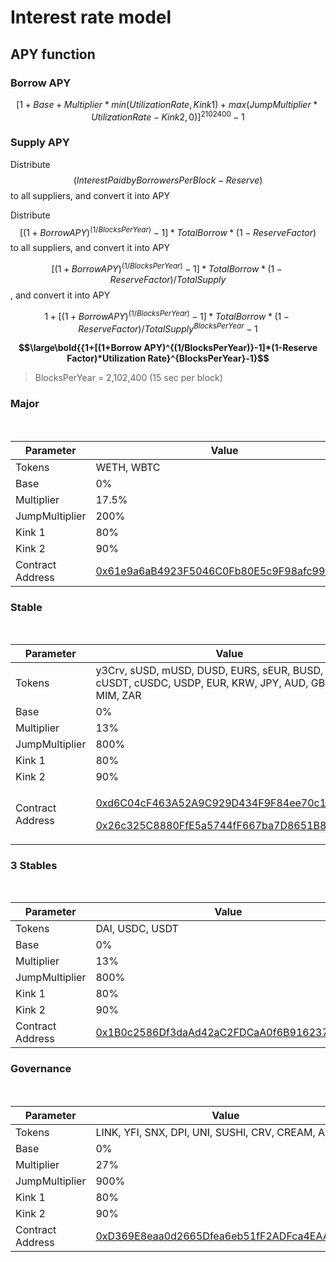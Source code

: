 # Interest rate model

## APY function

### Borrow APY

$$[1 + Base + Multiplier * min(UtilizationRate, Kink1) + max(JumpMultiplier * UtilizationRate - Kink2, 0)] ^{2102400} - 1$$

### Supply APY

Distribute $$(Interest Paid by Borrowers Per Block - Reserve)$$ to all suppliers, and convert it into APY

Distribute $$[(1 + Borrow APY) ^ {(1 / BlocksPerYear)} - 1] * Total Borrow * (1 - Reserve Factor)$$ to all suppliers, and convert it into APY

$${[(1 + Borrow APY) ^ {(1 / BlocksPerYear)} - 1] * Total Borrow * (1 - Reserve Factor) / Total Supply}$$, and convert it into APY

$${1 + [(1 + Borrow APY) ^ {(1 / BlocksPerYear)} - 1] * Total Borrow * (1 - Reserve Factor) / Total Supply} ^ {BlocksPerYear} - 1$$

**$$\large\bold{{1+[(1+Borrow APY)^{(1/BlocksPerYear)}-1]*(1-Reserve Factor)*Utilization Rate}^{BlocksPerYear}-1}$$**

> BlocksPerYear = 2,102,400 (15 sec per block)

### Major

&nbsp;

| Parameter        | Value                                                                                                                      |
| ---------------- | -------------------------------------------------------------------------------------------------------------------------- |
| Tokens           | WETH, WBTC                                                                                                                 |
| Base             | 0%                                                                                                                         |
| Multiplier       | 17.5%                                                                                                                      |
| JumpMultiplier   | 200%                                                                                                                       |
| Kink 1           | 80%                                                                                                                        |
| Kink 2           | 90%                                                                                                                        |
| Contract Address | [0x61e9a6aB4923F5046C0Fb80E5c9F98afc9995fad](https://etherscan.io/address/0x61e9a6ab4923f5046c0fb80e5c9f98afc9995fad#code) |

### Stable

&nbsp;

| Parameter        | Value                                                                                                                                                                                                                                                                               |
| ---------------- | ----------------------------------------------------------------------------------------------------------------------------------------------------------------------------------------------------------------------------------------------------------------------------------- |
| Tokens           | y3Crv, sUSD, mUSD, DUSD, EURS, sEUR, BUSD, cDAI, cUSDT, cUSDC, USDP, EUR, KRW, JPY, AUD, GBP, CHF, MIM, ZAR                                                                                                                                                                         |
| Base             | 0%                                                                                                                                                                                                                                                                                  |
| Multiplier       | 13%                                                                                                                                                                                                                                                                                 |
| JumpMultiplier   | 800%                                                                                                                                                                                                                                                                                |
| Kink 1           | 80%                                                                                                                                                                                                                                                                                 |
| Kink 2           | 90%                                                                                                                                                                                                                                                                                 |
| Contract Address | <p><a href="https://etherscan.io/address/0xd6C04cF463A52A9C929D434F9F84ee70c1c0Ac6F#code">0xd6C04cF463A52A9C929D434F9F84ee70c1c0Ac6F</a></p><p><a href="https://etherscan.io/address/0x26c325C8880FfE5a5744fF667ba7D8651B868710">0x26c325C8880FfE5a5744fF667ba7D8651B868710</a></p> |

### 3 Stables

&nbsp;

| Parameter        | Value                                                                                                                 |
| ---------------- | --------------------------------------------------------------------------------------------------------------------- |
| Tokens           | DAI, USDC, USDT                                                                                                       |
| Base             | 0%                                                                                                                    |
| Multiplier       | 13%                                                                                                                   |
| JumpMultiplier   | 800%                                                                                                                  |
| Kink 1           | 80%                                                                                                                   |
| Kink 2           | 90%                                                                                                                   |
| Contract Address | [0x1B0c2586Df3daAd42aC2FDCaA0f6B91623747556](https://etherscan.io/address/0x1B0c2586Df3daAd42aC2FDCaA0f6B91623747556) |

### Governance

&nbsp;

| Parameter        | Value                                                                                                                 |
| ---------------- | --------------------------------------------------------------------------------------------------------------------- |
| Tokens           | LINK, YFI, SNX, DPI, UNI, SUSHI, CRV, CREAM, AAVE                                                                     |
| Base             | 0%                                                                                                                    |
| Multiplier       | 27%                                                                                                                   |
| JumpMultiplier   | 900%                                                                                                                  |
| Kink 1           | 80%                                                                                                                   |
| Kink 2           | 90%                                                                                                                   |
| Contract Address | [0xD369E8eaa0d2665Dfea6eb51fF2ADFca4EAA7891](https://etherscan.io/address/0xD369E8eaa0d2665Dfea6eb51fF2ADFca4EAA7891) |
